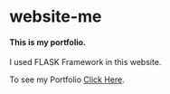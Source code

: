 # website-me
<h4>This is my portfolio. </h4>
I used FLASK Framework in this website.
<p>To see my Portfolio <a href="http://mahmoudalmokdad.pythonanywhere.com">Click Here</a>.</p>
